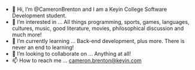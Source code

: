 - 👋 Hi, I’m @CameronBrenton and I am a Keyin College Software Development student.
- 👀 I’m interested in ... All things programming, sports, games, languages, cultures, music, good literature, movies, philosophical discussion and much more!
- 🌱 I’m currently learning ... Back-end development, plus more. There is never an end to learning!
- 💞️ I’m looking to collaborate on ... Anything at all!
- 📫 How to reach me ... cameron.brenton@keyin.com

<!---
CameronBrenton/CameronBrenton is a ✨ special ✨ repository because its `README.md` (this file) appears on your GitHub profile.
You can click the Preview link to take a look at your changes.
--->
